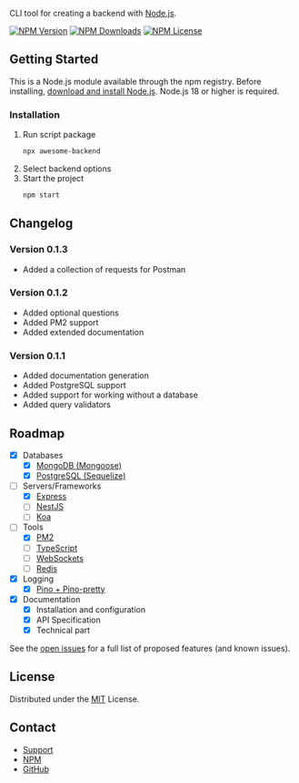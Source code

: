 CLI tool for creating a backend with [Node.js](https://nodejs.org).

[![NPM Version][npm-version-image]][npm-url]
[![NPM Downloads][npm-downloads-image]][npm-downloads-url]
[![NPM License][npm-license-image]][npm-license-url]

## Getting Started

This is a Node.js module available through the npm registry.
Before installing, [download and install Node.js](https://nodejs.org/en/download). Node.js 18 or higher is required.

### Installation

1.  Run script package
    ```sh
    npx awesome-backend
    ```
2.  Select backend options
3.  Start the project
    ```sh
    npm start
    ```

## Changelog

### Version 0.1.3

-   Added a collection of requests for Postman

### Version 0.1.2

-   Added optional questions
-   Added PM2 support
-   Added extended documentation

### Version 0.1.1

-   Added documentation generation
-   Added PostgreSQL support
-   Added support for working without a database
-   Added query validators

## Roadmap

-   [x] Databases
    -   [x] [MongoDB (Mongoose)](https://www.npmjs.com/package/mongoose)
    -   [x] [PostgreSQL (Sequelize)](https://www.npmjs.com/package/sequelize)
-   [ ] Servers/Frameworks
    -   [x] [Express](https://www.npmjs.com/package/express)
    -   [ ] [NestJS](https://www.npmjs.com/package/@nestjs/core)
    -   [ ] [Koa](https://www.npmjs.com/package/koa)
-   [ ] Tools
    -   [x] [PM2](https://www.npmjs.com/package/pm2)
    -   [ ] [TypeScript](https://www.npmjs.com/package/typescript)
    -   [ ] [WebSockets](https://www.npmjs.com/package/ws)
    -   [ ] [Redis](https://www.npmjs.com/package/redis)
-   [x] Logging
    -   [x] [Pino + Pino-pretty](https://www.npmjs.com/package/pino)
-   [x] Documentation
    -   [x] Installation and configuration
    -   [x] API Specification
    -   [x] Technical part

See the [open issues](https://github.com/glenau/awesome-backend/issues) for a full list of proposed features (and known issues).

## License

Distributed under the [MIT](LICENSE) License.

[npm-url]: https://npmjs.com/package/awesome-backend
[npm-version-image]: https://badgen.net/npm/v/awesome-backend
[npm-downloads-image]: https://badgen.net/npm/dw/awesome-backend
[npm-downloads-url]: https://npmcharts.com/compare/awesome-backend?minimal=true
[npm-license-image]: https://badgen.net/npm/license/awesome-backend
[npm-license-url]: LICENSE

## Contact

-   [Support](mailto:glenaudev@gmail.com)
-   [NPM](https://www.npmjs.com/package/awesome-backend)
-   [GitHub](https://github.com/glenau/awesome-backend)
